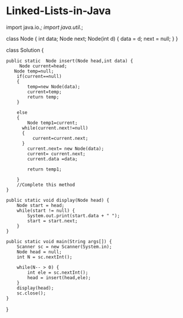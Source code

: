 # Linked-Lists-in-Java
import java.io.*;
import java.util.*;

class Node {
	int data;
	Node next;
	Node(int d) {
        data = d;
        next = null;
    }
}

class Solution {

    public static  Node insert(Node head,int data) {
         Node current=head;
       Node temp=null;
        if(current==null)
        {
            temp=new Node(data);
            current=temp;
            return temp;
        }
        
        else 
        {
            Node temp1=current;
          while(current.next!=null)
          {
              current=current.next;
          }
            current.next= new Node(data);
            current= current.next;
            current.data =data;
            
            return temp1;
 
        }   
        //Complete this method
    }

	public static void display(Node head) {
        Node start = head;
        while(start != null) {
            System.out.print(start.data + " ");
            start = start.next;
        }
    }

    public static void main(String args[]) {
        Scanner sc = new Scanner(System.in);
        Node head = null;
        int N = sc.nextInt();

        while(N-- > 0) {
            int ele = sc.nextInt();
            head = insert(head,ele);
        }
        display(head);
        sc.close();
    }
}
